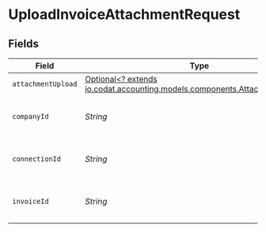 # UploadInvoiceAttachmentRequest


## Fields

| Field                                                                                                                     | Type                                                                                                                      | Required                                                                                                                  | Description                                                                                                               | Example                                                                                                                   |
| ------------------------------------------------------------------------------------------------------------------------- | ------------------------------------------------------------------------------------------------------------------------- | ------------------------------------------------------------------------------------------------------------------------- | ------------------------------------------------------------------------------------------------------------------------- | ------------------------------------------------------------------------------------------------------------------------- |
| `attachmentUpload`                                                                                                        | [Optional<? extends io.codat.accounting.models.components.AttachmentUpload>](../../models/components/AttachmentUpload.md) | :heavy_minus_sign:                                                                                                        | N/A                                                                                                                       |                                                                                                                           |
| `companyId`                                                                                                               | *String*                                                                                                                  | :heavy_check_mark:                                                                                                        | Unique identifier for a company.                                                                                          | 8a210b68-6988-11ed-a1eb-0242ac120002                                                                                      |
| `connectionId`                                                                                                            | *String*                                                                                                                  | :heavy_check_mark:                                                                                                        | Unique identifier for a connection.                                                                                       | 2e9d2c44-f675-40ba-8049-353bfcb5e171                                                                                      |
| `invoiceId`                                                                                                               | *String*                                                                                                                  | :heavy_check_mark:                                                                                                        | Unique identifier for an invoice.                                                                                         |                                                                                                                           |